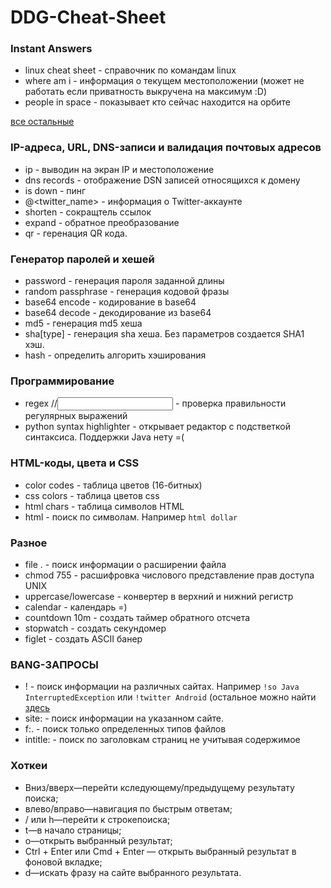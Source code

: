 # DDG-Cheat-Sheet

### Instant Answers
* linux cheat sheet - справочник по командам linux
* where am i - информация о текущем местоположении (может не работать если приватность выкручена на максимум :D)
* people in space - показывает кто сейчас находится на орбите

[все остальные](https://duck.co/ia)

### IP-адреса, URL, DNS-записи и валидация почтовых адресов
* ip - выводин на экран IP и местоположение
* dns records <domain> - отображение DSN записей относящихся к домену
* is <domain> down - пинг
* @<twitter_name> - информация о Twitter-аккаунте
* shorten <long url> - сокращтель ссылок
* expand <short url> - обратное преобразование
* qr <url> - геренация QR кода.

### Генератор паролей и хешей
* password <amount of symbols> - генерация пароля заданной длины
* random passphrase - генерация кодовой фразы
* base64 encode <text> - кодирование в base64
* base64 decode <base64> - декодирование из base64
* md5 <text> - генерация md5 хеша
* sha[type] <text> - генерация sha хеша. Без параметров создается SHA1 хэш.
* hash <hash> - определить алгорить хэширования

### Программирование
* regex /<regex>/<input> - проверка правильности регулярных выражений
* python syntax highlighter - открывает редактор с подстветкой синтаксиса. Поддержки Java нету =(

### HTML-коды, цвета и CSS
* color codes - таблица цветов (16-битных)
* css colors - таблица цветов css
* html chars - таблица символов HTML
* html <symbol name> - поиск по символам. Например `html dollar`

### Разное
* file .<extension> - поиск информации о расширении файла
* chmod 755 - расшифровка числового представление прав доступа UNIX
* uppercase/lowercase <text> - конвертер в верхний и нижний регистр
* calendar - календарь =)
* countdown 10m - создать таймер обратного отсчета
* stopwatch - создать секундомер
* figlet <text> - создать ASCII банер

### BANG-ЗАПРОСЫ
* !<service> <request> - поиск информации на различных сайтах. Например `!so Java InterruptedException` или `!twitter Android` (остальное можно найти [здесь](https://duckduckgo.com/bang)
* <request> site:<domain> - поиск информации на указанном сайте.
* <request> f:.<extension> - поиск только определенных типов файлов
* intitle:<text> - поиск по заголовкам страниц не учитывая содержимое

### Хоткеи
* Вниз/вверх—перейти кследующему/предыдущему результату поиска;
* влево/вправо—навигация по быстрым ответам;
* / или h—перейти к строкепоиска;
* t—в начало страницы;
* o—открыть выбранный результат;
* Ctrl + Enter или Cmd + Enter — открыть выбранный результат в фоновой вкладке;
* d—искать фразу на сайте выбранного результата.
